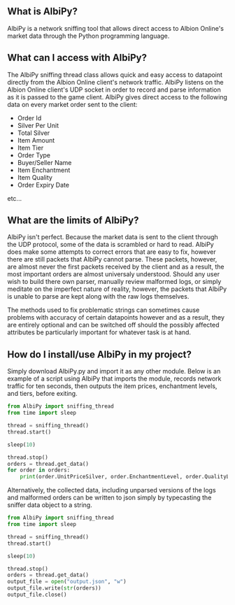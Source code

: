 ## What is AlbiPy?
AlbiPy is a network sniffing tool that allows direct access to Albion Online's market data through the Python programming language.

## What can I access with AlbiPy?
The AlbiPy sniffing thread class allows quick and easy access to datapoint directly from the Albion Online client's network traffic. AlbiPy listens on the Albion Online client's UDP socket in order to record and parse information as it is passed to the game client. AlbiPy gives direct access to the following data on every market order sent to the client:
- Order Id
- Silver Per Unit
- Total Silver
- Item Amount
- Item Tier
- Order Type
- Buyer/Seller Name
- Item Enchantment
- Item Quality
- Order Expiry Date

etc...

## What are the limits of AlbiPy?
AlbiPy isn't perfect. Because the market data is sent to the client through the UDP protocol, some of the data is scrambled or hard to read. AlbiPy does make some attempts to correct errors that are easy to fix, however there are still packets that AlbiPy cannot parse. These packets, however, are almost never the first packets received by the client and as a result, the most important orders are almost universaly understood. Should any user wish to build there own parser, manually review malformed logs, or simply meditate on the imperfect nature of reality, however, the packets that AlbiPy is unable to parse are kept along with the raw logs themselves.

The methods used to fix problematic strings can sometimes cause problems with accuracy of certain datapoints however and as a result, they are entirely optional and can be switched off should the possibly affected attributes be particularly important for whatever task is at hand.

## How do I install/use AlbiPy in my project?
Simply download AlbiPy.py and import it as any other module. Below is an example of a script using AlbiPy that imports the module, records network traffic for ten seconds, then outputs the item prices, enchantment levels, and tiers, before exiting.
```Python
from AlbiPy import sniffing_thread
from time import sleep

thread = sniffing_thread()
thread.start()

sleep(10)

thread.stop()
orders = thread.get_data()
for order in orders:
    print(order.UnitPriceSilver, order.EnchantmentLevel, order.QualityLevel)
```
Alternatively, the collected data, including unparsed versions of the logs and malformed orders can be written to json simply by typecasting the sniffer data object to a string.
```Python
from AlbiPy import sniffing_thread
from time import sleep

thread = sniffing_thread()
thread.start()

sleep(10)

thread.stop()
orders = thread.get_data()
output_file = open("output.json", "w")
output_file.write(str(orders))
output_file.close()
```
